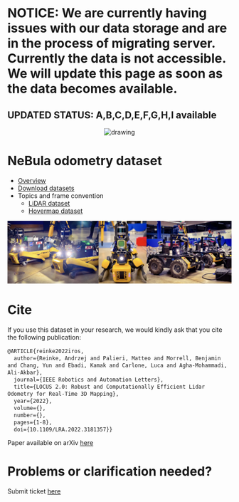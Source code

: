 # NOTICE: We are currently having issues with our data storage and are in the process of migrating server. Currently the data is not accessible. We will update this page as soon as the data becomes available. 
## UPDATED STATUS: A,B,C,D,E,F,G,H,I available

<p align="center">
<img src="images/Combined.png" alt="drawing" width="1000"/>
</p>

# NeBula odometry dataset

- [Overview](pages/overview.md)
- [Download datasets](pages/dataset.md)
- Topics and frame convention
  - [LiDAR dataset](pages/topic_lidar.md)
  - [Hovermap dataset](pages/topic_hovermap.md)



<img src="images/all_robots2.png" alt="drawing" width="1000"/>

# Cite

If you use this dataset in your research, we would kindly ask that you cite the following publication:

```
@ARTICLE{reinke2022iros,
  author={Reinke, Andrzej and Palieri, Matteo and Morrell, Benjamin and Chang, Yun and Ebadi, Kamak and Carlone, Luca and Agha-Mohammadi, Ali-Akbar},
  journal={IEEE Robotics and Automation Letters}, 
  title={LOCUS 2.0: Robust and Computationally Efficient Lidar Odometry for Real-Time 3D Mapping}, 
  year={2022},
  volume={},
  number={},
  pages={1-8},
  doi={10.1109/LRA.2022.3181357}}
```

Paper available on arXiv [here](https://arxiv.org/abs/2205.11784)

# Problems or clarification needed?
Submit ticket [here](https://github.com/NeBula-Autonomy/nebula-odometry-dataset/issues)

